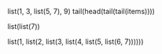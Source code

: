 list(1, 3, list(5, 7), 9)
tail(head(tail(tail(items))))

list(list(7))

list(1, list(2, list(3, list(4, list(5, list(6, 7))))))
